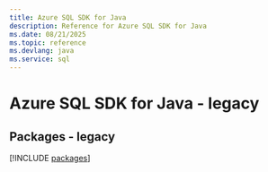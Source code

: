 ```yaml
---
title: Azure SQL SDK for Java
description: Reference for Azure SQL SDK for Java
ms.date: 08/21/2025
ms.topic: reference
ms.devlang: java
ms.service: sql
---
```

# Azure SQL SDK for Java - legacy
## Packages - legacy
[!INCLUDE [packages](sql-index.md)]